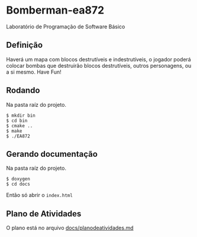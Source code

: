 # Bomberman-ea872
Laboratório de Programação de Software Básico

## Definição

Haverá um mapa com blocos destrutíveis e indestrutíveis, o jogador poderá colocar bombas que destruirão
blocos destrutíveis, outros personagens, ou a si mesmo. Have Fun!

## Rodando

Na pasta raíz do projeto.

```
$ mkdir bin
$ cd bin
$ cmake ..
$ make
$ ./EA872
```

## Gerando documentação

Na pasta raíz do projeto.

```
$ doxygen
$ cd docs
```

Então só abrir o `index.html`

## Plano de Atividades

O plano está no arquivo [docs/planodeatividades.md](https://github.com/seijihirao/ea872/blob/main/docs/planodeatividades.md)
